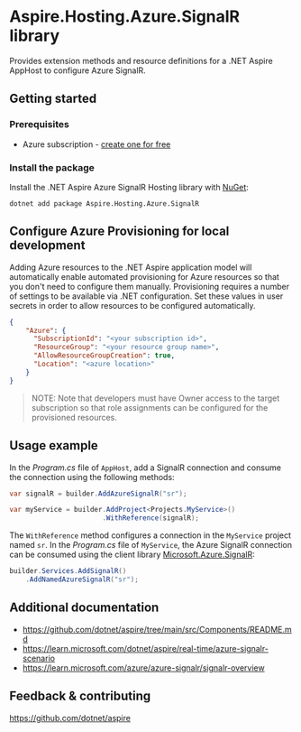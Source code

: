 # Aspire.Hosting.Azure.SignalR library

Provides extension methods and resource definitions for a .NET Aspire AppHost to configure Azure SignalR.

## Getting started

### Prerequisites

- Azure subscription - [create one for free](https://azure.microsoft.com/free/)

### Install the package

Install the .NET Aspire Azure SignalR Hosting library with [NuGet](https://www.nuget.org):

```dotnetcli
dotnet add package Aspire.Hosting.Azure.SignalR
```

## Configure Azure Provisioning for local development

Adding Azure resources to the .NET Aspire application model will automatically enable automated provisioning
for Azure resources so that you don't need to configure them manually. Provisioning requires a number of settings
to be available via .NET configuration. Set these values in user secrets in order to allow resources to be configured
automatically.

```json
{
    "Azure": {
      "SubscriptionId": "<your subscription id>",
      "ResourceGroup": "<your resource group name>",
      "AllowResourceGroupCreation": true,
      "Location": "<azure location>"
    }
}
```

> NOTE: Note that developers must have Owner access to the target subscription so that role assignments
> can be configured for the provisioned resources.

## Usage example

In the _Program.cs_ file of `AppHost`, add a SignalR connection and consume the connection using the following methods:

```csharp
var signalR = builder.AddAzureSignalR("sr");

var myService = builder.AddProject<Projects.MyService>()
                       .WithReference(signalR);
```

The `WithReference` method configures a connection in the `MyService` project named `sr`. In the _Program.cs_ file of `MyService`, the Azure SignalR connection can be consumed using the client library [Microsoft.Azure.SignalR](https://www.nuget.org/packages/Microsoft.Azure.SignalR):

```csharp
builder.Services.AddSignalR()
    .AddNamedAzureSignalR("sr");
```

## Additional documentation

* https://github.com/dotnet/aspire/tree/main/src/Components/README.md
* https://learn.microsoft.com/dotnet/aspire/real-time/azure-signalr-scenario
* https://learn.microsoft.com/azure/azure-signalr/signalr-overview

## Feedback & contributing

https://github.com/dotnet/aspire
